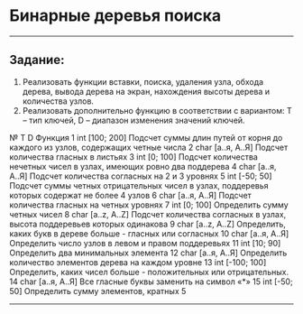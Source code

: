 # Бинарные деревья поиска

---

## Задание:

1. Реализовать функции вставки, поиска, удаления узла, обхода дерева, вывода дерева на экран, нахождения высоты дерева и количества узлов.
2. Реализовать дополнительно функцию в соответствии с вариантом: T – тип ключей, D – диапазон изменения значений ключей.

№	 T	     D	                                      Функция
1	int	[100; 200]	Подсчет суммы длин путей от корня до каждого из узлов, содержащих четные числа
2	char	[а..я, А..Я]	Подсчет количества гласных в листьях
3	int	[0; 100]	Подсчет количества нечетных чисел в узлах, имеющих ровно два поддерева
4	char	[а..я, А..Я]	Подсчет количества согласных на 2 и 3 уровнях
5	int	[-50; 50]	Подсчет суммы четных отрицательных чисел в узлах, поддеревья которых содержат не более 4 узлов
6	char	[а..я, А..Я]	Подсчет количества гласных на четных уровнях
7	int	[0; 100]	Определить сумму четных чисел
8	char	[a..z, A..Z]	Подсчет количества согласных в узлах, высота поддеревьев которых одинакова
9	char	[a..z, A..Z]	Определить, каких букв в дереве больше - гласных или согласных
10	char	[а..я, А..Я]	Определить число узлов в левом и правом поддеревьях
11	int	[10; 90]	Определить два минимальных элемента
12	char	[а..я, А..Я]	Определить количество элементов дерева на каждом уровне
13	int	[-100; 100]	Определить, каких чисел больше - положительных или отрицательных.
14	char	[а..я, А..Я]	Все гласные буквы заменить на символ «*»
15	int	[-50; 50]	Определить сумму элементов, кратных 5

---
